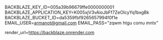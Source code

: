 BACKBLAZE_KEY_ID=005a39b96679ffe0000000001
BACKBLAZE_APPLICATION_KEY=K005xjV3vAioJbFf7ZeOIcyYq1bxgBk
BACKBLAZE_BUCKET_ID=da5359fbf9265657994f0f1e
EMAIL_USER=armanot@gmail.com
EMAIL_PASS="zqwm htgu comu mntx"

render_url=https://backblaze.onrender.com